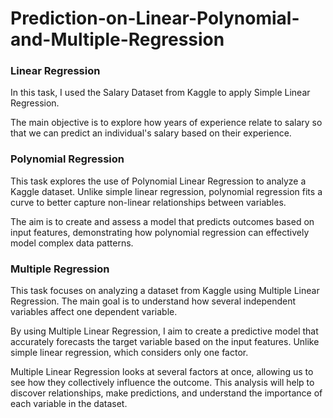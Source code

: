 # Prediction-on-Linear-Polynomial-and-Multiple-Regression

### Linear Regression
In this task, I used the Salary Dataset from Kaggle to apply Simple Linear Regression.

The main objective is to explore how years of experience relate to salary so that we can predict an individual's salary based on their experience.

### Polynomial Regression
This task explores the use of Polynomial Linear Regression to analyze a Kaggle dataset. Unlike simple linear regression, polynomial regression fits a curve to better capture non-linear relationships between variables.

The aim is to create and assess a model that predicts outcomes based on input features, demonstrating how polynomial regression can effectively model complex data patterns.

### Multiple Regression
This task focuses on analyzing a dataset from Kaggle using Multiple Linear Regression. The main goal is to understand how several independent variables affect one dependent variable.

By using Multiple Linear Regression, I aim to create a predictive model that accurately forecasts the target variable based on the input features. Unlike simple linear regression, which considers only one factor.

Multiple Linear Regression looks at several factors at once, allowing us to see how they collectively influence the outcome. This analysis will help to discover relationships, make predictions, and understand the importance of each variable in the dataset.
